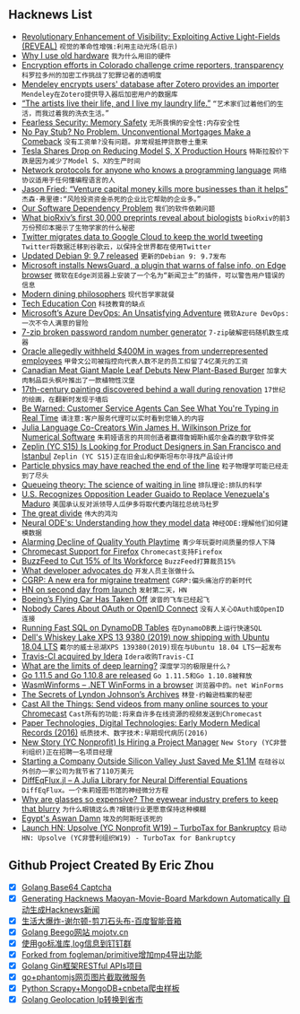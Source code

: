## Hacknews List


- [Revolutionary Enhancement of Visibility: Exploiting Active Light-Fields (REVEAL)](https://www.darpa.mil/program/revolutionary-enhancement-of-visibility-by-exploiting-active-light-fields)  `视觉的革命性增强:利用主动光场(启示)`
- [Why I use old hardware](https://drewdevault.com/2019/01/23/Why-I-use-old-hardware.html?)  `我为什么用旧的硬件`
- [Encryption efforts in Colorado challenge crime reporters, transparency](https://www.cjr.org/united_states_project/police-scanner-encryption.php)  `科罗拉多州的加密工作挑战了犯罪记者的透明度`
- [Mendeley encrypts users&#39; database after Zotero provides an importer](https://www.zotero.org/support/kb/mendeley_import)  `Mendeley在Zotero提供导入器后加密用户的数据库`
- [“The artists live their life, and I live my laundry life.”](https://www.nytimes.com/2019/01/22/arts/music/tour-laundry-hans-juergen-topf.html)  `“艺术家们过着他们的生活，而我过着我的洗衣生活。”`
- [Fearless Security: Memory Safety](https://hacks.mozilla.org/2019/01/fearless-security-memory-safety/)  `无所畏惧的安全性:内存安全性`
- [No Pay Stub? No Problem. Unconventional Mortgages Make a Comeback](https://www.wsj.com/articles/no-pay-stub-no-problem-unconventional-mortgages-make-a-comeback-11548239400)  `没有工资单?没有问题。非常规抵押贷款卷土重来`
- [Tesla Shares Drop on Reducing Model S, X Production Hours](https://www.bloomberg.com/news/articles/2019-01-23/tesla-reduces-model-s-model-x-production-hours-shares-drop)  `特斯拉股价下跌是因为减少了Model S、X的生产时间`
- [Network protocols for anyone who knows a programming language](https://www.destroyallsoftware.com/compendium/network-protocols?share_key=97d3ba4c24d21147)  `网络协议适用于任何懂编程语言的人`
- [Jason Fried: “Venture capital money kills more businesses than it helps”](https://www.recode.net/2019/1/23/18193685/venture-capital-money-kills-more-businesses-than-it-helps-says-basecamp-ceo-jason-fried)  `杰森·弗里德:“风险投资资金杀死的企业比它帮助的企业多。”`
- [Our Software Dependency Problem](https://research.swtch.com/deps)  `我们的软件依赖问题`
- [What bioRxiv’s first 30,000 preprints reveal about biologists](https://www.nature.com/articles/d41586-019-00199-6)  `bioRxiv的前3万份预印本揭示了生物学家的什么秘密`
- [Twitter migrates data to Google Cloud to keep the world tweeting](https://cloud.google.com/twitter/)  `Twitter将数据迁移到谷歌云，以保持全世界都在使用Twitter`
- [Updated Debian 9: 9.7 released](https://www.debian.org/News/2019/20190123)  `更新的Debian 9: 9.7发布`
- [Microsoft installs NewsGuard, a plugin that warns of false info, on Edge browser](http://www.engadget.com/2019/01/23/microsoft-edge-mobile-fake-news/)  `微软在Edge浏览器上安装了一个名为“新闻卫士”的插件，可以警告用户错误的信息`
- [Modern dining philosophers](http://lucteo.ro/2018/12/28/modern-dining-philosophers/)  `现代哲学家就餐`
- [Tech Education Con](https://jacobinmag.com/2019/01/stem-coding-bootcamp-education-scam-philanthropy)  `科技教育的缺点`
- [Microsoft’s Azure DevOps: An Unsatisfying Adventure](https://toxicbakery.github.io/vsts-devops/microsoft-devops-ci/)  `微软Azure DevOps:一次不令人满意的冒险`
- [7-zip broken password random number generator](https://threadreaderapp.com/thread/1087848040583626753.html)  `7-zip破解密码随机数生成器`
- [Oracle allegedly withheld $400M in wages from underrepresented employees](https://techcrunch.com/2019/01/22/oracle-discrimination-400-million/)  `甲骨文公司被指控向代表人数不足的员工扣留了4亿美元的工资`
- [Canadian Meat Giant Maple Leaf Debuts New Plant-Based Burger](https://www.bloomberg.com/news/articles/2019-01-23/canadian-meat-giant-maple-leaf-debuts-new-plant-based-burger)  `加拿大肉制品巨头枫叶推出了一款植物性汉堡`
- [17th-century painting discovered behind a wall during renovation](https://www.nytimes.com/2019/01/21/fashion/the-treasure-behind-the-wall.html)  `17世纪的绘画，在翻新时发现于墙后`
- [Be Warned: Customer Service Agents Can See What You&#39;re Typing in Real Time](https://gizmodo.com/be-warned-customer-service-agents-can-see-what-youre-t-1830688119)  `请注意:客户服务代理可以实时看到您输入的内容`
- [Julia Language Co-Creators Win James H. Wilkinson Prize for Numerical Software](https://sinews.siam.org/Details-Page/january-prize-spotlight-jeff-bezanson-steven-l-brunton-jack-dongarra-stefan-karpinski-and-viral-b-shah)  `朱莉娅语言的共同创造者赢得詹姆斯h威尔金森的数字软件奖`
- [Zeplin (YC S15) Is Looking for Product Designers in San Francisco and Istanbul](https://zeplin.io/careers)  `Zeplin (YC S15)正在旧金山和伊斯坦布尔寻找产品设计师`
- [Particle physics may have reached the end of the line](http://backreaction.blogspot.com/2019/01/particle-physics-may-have-reached-end.html?m=1)  `粒子物理学可能已经走到了尽头`
- [Queueing theory: The science of waiting in line](https://www.johndcook.com/blog/2019/01/23/queueing/)  `排队理论:排队的科学`
- [U.S. Recognizes Opposition Leader Guaido to Replace Venezuela&#39;s Maduro](https://text.npr.org/s.php?sId=687643405)  `美国承认反对派领导人瓜伊多将取代委内瑞拉总统马杜罗`
- [The great divide](https://css-tricks.com/the-great-divide/)  `伟大的鸿沟`
- [Neural ODE&#39;s: Understanding how they model data](https://jontysinai.github.io/jekyll/update/2019/01/18/understanding-neural-odes.html)  `神经ODE:理解他们如何建模数据`
- [Alarming Decline of Quality Youth Playtime](https://houseoflawandorder.com/the-alarming-decline-of-quality-youth-playtime/)  `青少年玩耍时间质量的惊人下降`
- [Chromecast Support for Firefox](https://hensm.github.io/fx_cast/)  `Chromecast支持Firefox`
- [BuzzFeed to Cut 15% of Its Workforce](https://www.wsj.com/articles/buzzfeed-to-cut-15-of-its-workforce-11548286211)  `BuzzFeed打算裁员15%`
- [What developer advocates do](https://www.keyvalues.com/blog/what-exactly-do-developer-advocates-do?)  `开发人员主张做什么`
- [CGRP: A new era for migraine treatment](https://www.health.harvard.edu/blog/cgrp-new-era-migraine-treatment-2018030513315)  `CGRP:偏头痛治疗的新时代`
- [HN on second day from launch](https://web.archive.org/web/20070221033032/https://news.ycombinator.com/)  `发射第二天，HN`
- [Boeing’s Flying Car Has Taken Off](https://www.bloomberg.com/news/articles/2019-01-23/boeing-s-flying-car-takes-off-to-show-a-glimpse-of-the-future)  `波音的飞车已经起飞`
- [Nobody Cares About OAuth or OpenID Connect](https://developer.okta.com/blog/2019/01/23/nobody-cares-about-oauth-or-openid-connect)  `没有人关心OAuth或OpenID连接`
- [Running Fast SQL on DynamoDB Tables](https://rockset.com/blog/running-fast-sql-on-dynamodb-tables/)  `在DynamoDB表上运行快速SQL`
- [Dell&#39;s Whiskey Lake XPS 13 9380 (2019) now shipping with Ubuntu 18.04 LTS](https://bartongeorge.io/2019/01/23/the-new-dell-xps-13-developer-edition-now-available-in-the-us-europe-and-canada/)  `戴尔的威士忌湖XPS 139380(2019)现在与Ubuntu 18.04 LTS一起发布`
- [Travis-CI acquired by Idera](https://blog.travis-ci.com/2019-01-23-travis-ci-joins-idera-inc)  `Idera收购Travis-CI`
- [What are the limits of deep learning?](https://www.pnas.org/content/116/4/1074)  `深度学习的极限是什么?`
- [Go 1.11.5 and Go 1.10.8 are released](https://groups.google.com/forum/m/#!topic/golang-announce/mVeX35iXuSw)  `Go 1.11.5和Go 1.10.8被释放`
- [WasmWinforms – .NET WinForms in a browser](https://github.com/roozbehid/WasmWinforms)  `浏览器中的。net WinForms`
- [The Secrets of Lyndon Johnson’s Archives](https://www.newyorker.com/magazine/2019/01/28/the-secrets-of-lyndon-johnsons-archives)  `林登·约翰逊档案的秘密`
- [Cast All the Things: Send videos from many online sources to your Chromecast](https://github.com/skorokithakis/catt/#cast-all-the-things)  `Cast所有的功能:将来自许多在线资源的视频发送到Chromecast`
- [Paper Technologies, Digital Technologies: Early Modern Medical Records (2016)](https://www.people.hps.cam.ac.uk/index/teaching-officers/kassell/paper-technologies)  `纸质技术、数字技术:早期现代病历(2016)`
- [New Story (YC Nonprofit) Is Hiring a Project Manager](https://newstorycharity.org/careers/pm)  `New Story (YC非营利组织)正在招聘一名项目经理`
- [Starting a Company Outside Silicon Valley Just Saved Me $1.1M](https://blog.getcrossbeam.com/vc-arbitrage)  `在硅谷以外创办一家公司为我节省了110万美元`
- [DiffEqFlux.jl – A Julia Library for Neural Differential Equations](https://julialang.org/blog/2019/01/fluxdiffeq)  `DiffEqFlux。一个朱莉娅图书馆的神经微分方程`
- [Why are glasses so expensive? The eyewear industry prefers to keep that blurry](https://www.latimes.com/business/lazarus/la-fi-lazarus-why-are-eyeglasses-so-expensive-20190122-story.html#nws=mcnewsletter)  `为什么眼镜这么贵?眼镜行业更愿意保持这种模糊`
- [Egypt&#39;s Aswan Damn](https://unintendedconsequenc.es/egypts-aswan-damn/)  `埃及的阿斯旺该死的`
- [Launch HN: Upsolve (YC Nonprofit W19) – TurboTax for Bankruptcy](item?id=18980861)  `启动HN: Upsolve (YC非营利组织W19) - TurboTax for Bankruptcy`

## Github Project Created By Eric Zhou

- [x] [Golang Base64 Captcha](https://github.com/mojocn/base64Captcha)
- [x] [Generating Hacknews Maoyan-Movie-Board Markdown Automatically 自动生成Hacknews新闻](https://github.com/dejavuzhou/md-genie)
- [x] [生活大爆炸-谢尔顿-剪刀石头布-百度智能音箱](https://github.com/mojocn/dueros-bang-game)
- [x] [Golang Beego网站 mojotv.cn](https://github.com/mojocn/www.mojotv.cn)
- [x] [使用go标准库,log信息到钉钉群](https://github.com/mojocn/dooger)
- [x] [Forked from fogleman/primitive增加mp4导出功能](https://github.com/mojocn/primitive)
- [x] [Golang Gin框架RESTful APIs项目](https://github.com/JJJJJJJerk/ezier-golang-web-api-framework)
- [x] [go+phantomjs网页图片截取微服务](https://github.com/mojocn/screen_shot)
- [x] [Python Scrapy+MongoDB+cnbeta爬虫样板](https://github.com/mojocn/scrapy_mongodb_boilerplate_cnbeta)
- [x] [Golang Geolocation Ip转换到省市](https://github.com/mojocn/ip2location)